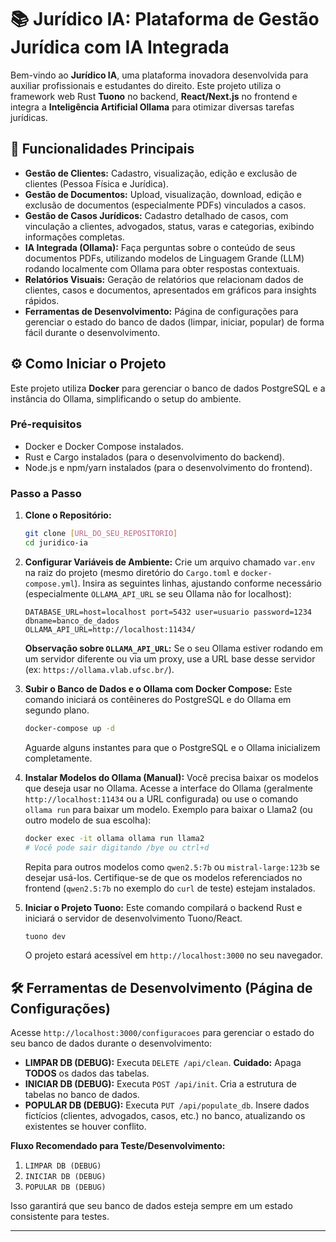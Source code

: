 # 📚 Jurídico IA: Plataforma de Gestão Jurídica com IA Integrada

Bem-vindo ao **Jurídico IA**, uma plataforma inovadora desenvolvida para auxiliar profissionais e estudantes do direito. Este projeto utiliza o framework web Rust **Tuono** no backend, **React/Next.js** no frontend e integra a **Inteligência Artificial Ollama** para otimizar diversas tarefas jurídicas.

## 🚀 Funcionalidades Principais

* **Gestão de Clientes:** Cadastro, visualização, edição e exclusão de clientes (Pessoa Física e Jurídica).
* **Gestão de Documentos:** Upload, visualização, download, edição e exclusão de documentos (especialmente PDFs) vinculados a casos.
* **Gestão de Casos Jurídicos:** Cadastro detalhado de casos, com vinculação a clientes, advogados, status, varas e categorias, exibindo informações completas.
* **IA Integrada (Ollama):** Faça perguntas sobre o conteúdo de seus documentos PDFs, utilizando modelos de Linguagem Grande (LLM) rodando localmente com Ollama para obter respostas contextuais.
* **Relatórios Visuais:** Geração de relatórios que relacionam dados de clientes, casos e documentos, apresentados em gráficos para insights rápidos.
* **Ferramentas de Desenvolvimento:** Página de configurações para gerenciar o estado do banco de dados (limpar, iniciar, popular) de forma fácil durante o desenvolvimento.

## ⚙️ Como Iniciar o Projeto

Este projeto utiliza **Docker** para gerenciar o banco de dados PostgreSQL e a instância do Ollama, simplificando o setup do ambiente.

### **Pré-requisitos**

* Docker e Docker Compose instalados.
* Rust e Cargo instalados (para o desenvolvimento do backend).
* Node.js e npm/yarn instalados (para o desenvolvimento do frontend).

### **Passo a Passo**

1.  **Clone o Repositório:**
    ```bash
    git clone [URL_DO_SEU_REPOSITORIO]
    cd juridico-ia
    ```

2.  **Configurar Variáveis de Ambiente:**
    Crie um arquivo chamado `var.env` na raiz do projeto (mesmo diretório do `Cargo.toml` e `docker-compose.yml`).
    Insira as seguintes linhas, ajustando conforme necessário (especialmente `OLLAMA_API_URL` se seu Ollama não for localhost):

    ```
    DATABASE_URL=host=localhost port=5432 user=usuario password=1234 dbname=banco_de_dados
    OLLAMA_API_URL=http://localhost:11434/
    ```
    **Observação sobre `OLLAMA_API_URL`:** Se o seu Ollama estiver rodando em um servidor diferente ou via um proxy, use a URL base desse servidor (ex: `https://ollama.vlab.ufsc.br/`).

3.  **Subir o Banco de Dados e o Ollama com Docker Compose:**
    Este comando iniciará os contêineres do PostgreSQL e do Ollama em segundo plano.
    ```bash
    docker-compose up -d
    ```
    Aguarde alguns instantes para que o PostgreSQL e o Ollama inicializem completamente.

4.  **Instalar Modelos do Ollama (Manual):**
    Você precisa baixar os modelos que deseja usar no Ollama. Acesse a interface do Ollama (geralmente `http://localhost:11434` ou a URL configurada) ou use o comando `ollama run` para baixar um modelo.
    Exemplo para baixar o Llama2 (ou outro modelo de sua escolha):
    ```bash
    docker exec -it ollama ollama run llama2
    # Você pode sair digitando /bye ou ctrl+d
    ```
    Repita para outros modelos como `qwen2.5:7b` ou `mistral-large:123b` se desejar usá-los. Certifique-se de que os modelos referenciados no frontend (`qwen2.5:7b` no exemplo do `curl` de teste) estejam instalados.

5.  **Iniciar o Projeto Tuono:**
    Este comando compilará o backend Rust e iniciará o servidor de desenvolvimento Tuono/React.
    ```bash
    tuono dev
    ```
    O projeto estará acessível em `http://localhost:3000` no seu navegador.

## 🛠️ Ferramentas de Desenvolvimento (Página de Configurações)

Acesse `http://localhost:3000/configuracoes` para gerenciar o estado do seu banco de dados durante o desenvolvimento:

* **LIMPAR DB (DEBUG):** Executa `DELETE /api/clean`. **Cuidado:** Apaga **TODOS** os dados das tabelas.
* **INICIAR DB (DEBUG):** Executa `POST /api/init`. Cria a estrutura de tabelas no banco de dados.
* **POPULAR DB (DEBUG):** Executa `PUT /api/populate_db`. Insere dados fictícios (clientes, advogados, casos, etc.) no banco, atualizando os existentes se houver conflito.

**Fluxo Recomendado para Teste/Desenvolvimento:**
1.  `LIMPAR DB (DEBUG)`
2.  `INICIAR DB (DEBUG)`
3.  `POPULAR DB (DEBUG)`

Isso garantirá que seu banco de dados esteja sempre em um estado consistente para testes.

---